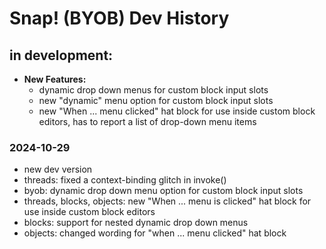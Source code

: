 # Snap! (BYOB) Dev History

## in development:
* **New Features:**
    * dynamic drop down menus for custom block input slots
    * new "dynamic" menu option for custom block input slots
    * new "When ... menu clicked" hat block for use inside custom block editors, has to report a list of drop-down menu items

### 2024-10-29
* new dev version
* threads: fixed a context-binding glitch in invoke()
* byob: dynamic drop down menu option for custom block input slots
* threads, blocks, objects: new "When ... menu is clicked" hat block for use inside custom block editors
* blocks: support for nested dynamic drop down menus
* objects: changed wording for "when ... menu clicked" hat block
